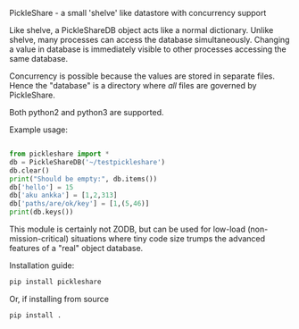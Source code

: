 PickleShare - a small 'shelve' like datastore with concurrency support

Like shelve, a PickleShareDB object acts like a normal dictionary. Unlike shelve,
many processes can access the database simultaneously. Changing a value in
database is immediately visible to other processes accessing the same database.

Concurrency is possible because the values are stored in separate files. Hence
the "database" is a directory where *all* files are governed by PickleShare.

Both python2 and python3 are supported.

Example usage:

```python

from pickleshare import *
db = PickleShareDB('~/testpickleshare')
db.clear()
print("Should be empty:", db.items())
db['hello'] = 15
db['aku ankka'] = [1,2,313]
db['paths/are/ok/key'] = [1,(5,46)]
print(db.keys())
```

This module is certainly not ZODB, but can be used for low-load
(non-mission-critical) situations where tiny code size trumps the
advanced features of a "real" object database.

Installation guide: 

```sh
pip install pickleshare
```

Or, if installing from source

```sh
pip install .
```


